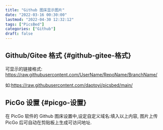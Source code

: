 ```yaml
---
title: "Github 图床显示图片"
date: "2022-03-16 00:30:00"
lastmod: "2022-04-30 12:32:12"
tags: ["PicsBed"]
categories: ["Github"]
draft: false
---
```


## Github/Gitee 格式 {#github-gitee-格式}

可显示的链接格式:
<https://raw.githubusercontent.com/UserName/RepoName/BranchName/>

如:<https://raw.githubusercontent.com/daotoyi/picsbed/main/>


## PicGo 设置 {#picgo-设置}

在 PicGo 软件的 Github 图床设置中,设定自定义域名:填入以上内容, 图片上传 PicGo 后可自动在剪贴板上生成可访问地址.